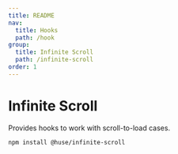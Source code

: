 ```yaml
---
title: README
nav:
  title: Hooks
  path: /hook
group:
  title: Infinite Scroll
  path: /infinite-scroll
order: 1
---
```


# Infinite Scroll

Provides hooks to work with scroll-to-load cases.

```shell
npm install @huse/infinite-scroll
```